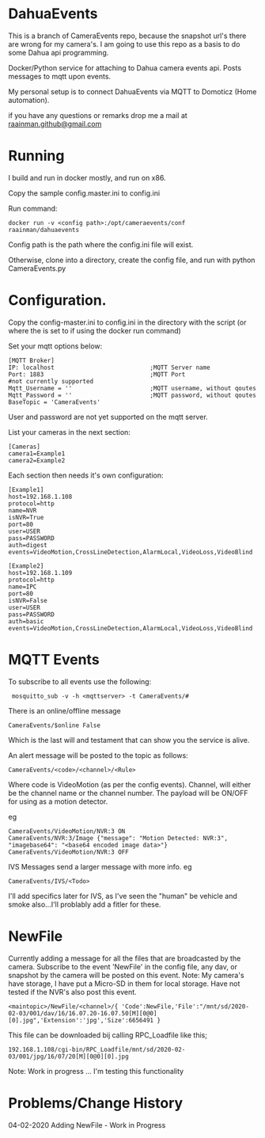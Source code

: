 # DahuaEvents
This is a branch of CameraEvents repo, because the snapshot url's there are wrong for my camera's. I am going to use this repo as a basis to do some Dahua api programming.

Docker/Python service for attaching to Dahua camera events api.  Posts messages to mqtt upon events.

My personal setup is to connect DahuaEvents via MQTT to Domoticz (Home automation).

if you have any questions or remarks drop me a mail at raainman.github@gmail.com


# Running

I build and run in docker mostly, and run on x86. 

Copy the sample config.master.ini to config.ini

Run command:
```
docker run -v <config path>:/opt/cameraevents/conf raainman/dahuaevents
```
Config path is the path where the config.ini file will exist.

Otherwise, clone into a directory, create the config file, and run with python CameraEvents.py


# Configuration.

Copy the config-master.ini to config.ini in the directory with the script (or where the <config path> is set to if using the docker run command)

Set your mqtt options below:
```
[MQTT Broker]
IP: localhost                           ;MQTT Server name
Port: 1883                              ;MQTT Port
#not currently supported
Mqtt_Username = ''                      ;MQTT username, without qoutes
Mqtt_Password = ''                      ;MQTT password, without qoutes
BaseTopic = 'CameraEvents'
```

User and password are not yet supported on the mqtt server.

List your cameras in the next section:
```
[Cameras]
camera1=Example1
camera2=Example2
```

Each section then needs it's own configuration:
```
[Example1]
host=192.168.1.108
protocol=http
name=NVR
isNVR=True
port=80
user=USER
pass=PASSWORD
auth=digest
events=VideoMotion,CrossLineDetection,AlarmLocal,VideoLoss,VideoBlind
			
[Example2]
host=192.168.1.109
protocol=http
name=IPC
port=80
isNVR=False
user=USER
pass=PASSWORD
auth=basic
events=VideoMotion,CrossLineDetection,AlarmLocal,VideoLoss,VideoBlind
```

# MQTT Events
To subscribe to all events use the following:
```
 mosquitto_sub -v -h <mqttserver> -t CameraEvents/#
```

There is an online/offline message
```
CameraEvents/$online False
```
Which is the last will and testament that can show you the service is alive.

An alert message will be posted to the topic as follows:
```
CameraEvents/<code>/<channel>/<Rule>
```
Where code is VideoMotion (as per the config events).  Channel, will either be the channel name or the channel number.
The payload will be ON/OFF for using as a motion detector.

eg
```
CameraEvents/VideoMotion/NVR:3 ON
CameraEvents/NVR:3/Image {"message": "Motion Detected: NVR:3", "imagebase64": "<base64 encoded image data>"}
CameraEvents/VideoMotion/NVR:3 OFF
```

IVS Messages send a larger message with more info.
eg
```
CameraEvents/IVS/<Todo>
```
I'll add specifics later for IVS, as I've seen the "human" be vehicle and smoke also...I'll problably add a fitler for these.

# NewFile

Currently adding a message for all the files that are broadcasted by the camera. Subscribe to the event 'NewFile' in the config file, any dav, or snapshot by the camera will be posted on this event. 
Note: My camera's have storage, I have put a Micro-SD in them for local storage. Have not tested if the NVR's also post this event.

```
<maintopic>/NewFile/<channel>/{ 'Code':NewFile,'File':"/mnt/sd/2020-02-03/001/dav/16/16.07.20-16.07.50[M][0@0][0].jpg",'Extension':'jpg','Size':6656491 }
```

This file can be downloaded bij calling RPC_Loadfile like this;

```
192.168.1.108/cgi-bin/RPC_Loadfile/mnt/sd/2020-02-03/001/jpg/16/07/20[M][0@0][0].jpg
```

Note: Work in progress ... I'm testing this functionality

# Problems/Change History

04-02-2020	Adding NewFile - Work in Progress

